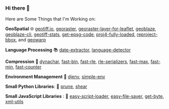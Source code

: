 ### Hi there 👋

<!--
**DanielJDufour/DanielJDufour** is a ✨ _special_ ✨ repository because its `README.md` (this file) appears on your GitHub profile.

Here are some ideas to get you started:

- 🔭 I’m currently working on ...
- 🌱 I’m currently learning ...
- 👯 I’m looking to collaborate on ...
- 🤔 I’m looking for help with ...
- 💬 Ask me about ...
- 📫 How to reach me: ...
- 😄 Pronouns: ...
- ⚡ Fun fact: ...
-->

Here are Some Things that I'm Working on:   

**GeoSpatial** :globe_with_meridians: [geotiff.io](https://github.com/GeoTIFF/geotiff.io), [georaster](https://github.com/GeoTIFF/georaster), [georaster-layer-for-leaflet](https://github.com/GeoTIFF/georaster-layer-for-leaflet), [geoblaze](https://github.com/GeoTIFF/geoblaze), [geoblaze-cli](https://github.com/GeoTIFF/geoblaze-cli), [geotiff-stats](https://github.com/GeoTIFF/geotiff-stats), [get-epsg-code](https://github.com/DanielJDufour/get-epsg-code), [proj4-fully-loaded](https://github.com/DanielJDufour/proj4-fully-loaded), [reproject-bbox](https://github.com/DanielJDufour/reproject-bbox), and [geowarp](https://github.com/DanielJDufour/geowarp)

**Language Processing** :books: [date-extractor](https://github.com/DanielJDufour/date-extractor), [language-detector](https://github.com/DanielJDufour/language-detector)

**Compression** :dvd: [dynachar](https://github.com/danieljdufour/dynachar), [fast-bin](https://github.com/danieljdufour/fast-bin), [fast-rle](https://github.com/danieljdufour/fast-rle), [rle-serializers](https://github.com/DanielJDufour/rle-serializers), [fast-max](https://github.com/DanielJDufour/fast-max), [fast-min](https://github.com/DanielJDufour/fast-min), [fast-counter](https://github.com/DanielJDufour/fast-counter)

**Environment Management** :seedling: [djenv](https://github.com/danieljdufour/djenv), [simple-env](https://github.com/DanielJDufour/simple-env)

**Small Python Libraries**: :snake: [prune](https://github.com/danieljdufour/prune), [shear](https://github.com/danieljdufour/shear)

**Small JavaScript Libraries** : :hatched_chick: [easy-script-loader](https://github.com/danieljdufour/easy-script-loader), [easy-file-saver](https://github.com/danieljdufour/easy-file-saver), [get-byte](https://github.com/danieljdufour/get-byte), [xml-utils](https://github.com/danieljdufour/xml-utils)
